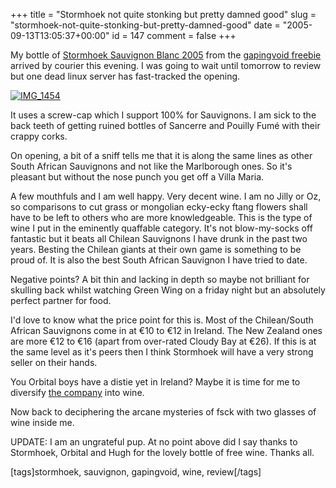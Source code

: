 +++
title = "Stormhoek not quite stonking but pretty damned good"
slug = "stormhoek-not-quite-stonking-but-pretty-damned-good"
date = "2005-09-13T13:05:37+00:00"
id = 147
comment = false
+++

My bottle of [Stormhoek Sauvignon Blanc 2005](http://www.stormhoek.com/) from the [gapingvoid freebie](http://www.gapingvoid.com/Moveable_Type/archives/001646.html) arrived by courier this evening. I was going to wait until tomorrow to review but one dead linux server has fast-tracked the opening.

[![IMG_1454](http://static.flickr.com/29/43079659_2ba40ab4f7_m.jpg)](http://www.flickr.com/photos/bandon1/43079659/ "Photo Sharing")

It uses a screw-cap which I support 100% for Sauvignons. I am sick to the back teeth of getting ruined bottles of Sancerre and Pouilly Fumé with their crappy corks.

On opening, a bit of a sniff tells me that it is along the same lines as other South African Sauvignons and not like the Marlborough ones. So it's pleasant but without the nose punch you get off a Villa Maria.

A few mouthfuls and I am well happy. Very decent wine. I am no Jilly or Oz, so comparisons to cut grass or mongolian ecky-ecky ftang flowers shall have to be left to others who are more knowledgeable. This is the type of wine I put in the eminently quaffable category. It's not blow-my-socks off fantastic but it beats all Chilean Sauvignons I have drunk in the past two years. Besting the Chilean giants at their own game is something to be proud of. It is also the best South African Sauvignon I have tried to date.

Negative points? A bit thin and lacking in depth so maybe not brilliant for skulling back whilst watching Green Wing on a friday night but an absolutely perfect partner for food. 

I'd love to know what the price point for this is. Most of the Chilean/South African Sauvignons come in at €10 to €12 in Ireland. The New Zealand ones are more €12 to €16 (apart from over-rated Cloudy Bay at €26). If this is at the same level as it's peers then I think Stormhoek will have a very strong seller on their hands. 

You Orbital boys have a distie yet in Ireland? Maybe it is time for me to diversify [the company](http://www.argolon.com/) into wine.

Now back to deciphering the arcane mysteries of fsck with two glasses of wine inside me.

UPDATE: I am an ungrateful pup. At no point above did I say thanks to Stormhoek, Orbital and Hugh for the lovely bottle of free wine. Thanks all.

[tags]stormhoek, sauvignon, gapingvoid, wine, review[/tags]
